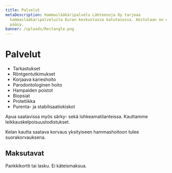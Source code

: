 ```yaml
---
title: Palvelut
metaDescription: Hammaslääkäripalvelu Lähteenoja Oy tarjoaa
  hammaslääkäripalveluita Euran keskustassa katutasossa. Hoitolaan on esteetön
  pääsy.
banner: /uploads/Rectangle.png
---
```

# Palvelut

* Tarkastukset
* Röntgentutkimukset
* Korjaava karieshoito
* Parodontologinen hoito
* Hampaiden poistot
* Biopsiat
* Protetiikka
* Purenta- ja stabilisaatiokiskot

Apua saatavissa myös särky- sekä lohkeamatilanteissa. Kauttamme leikkauskelpoisuustodistukset.

Kelan kautta saatava korvaus yksityiseen hammashoitoon tulee suorakorvauksena.

## Maksutavat

Pankkikortti tai lasku.
Ei käteismaksua.
